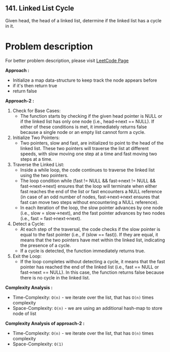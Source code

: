 ## 141. Linked List Cycle

Given head, the head of a linked list, determine if the linked list has a cycle in it.

# Problem description

For better problem description, please visit [LeetCode Page](https://leetcode.com/problems/linked-list-cycle/description/)

**Approach :**<br/>

-   Initialize a map data-structure to keep track the node appears before
-   if it's then return true
-   return false

**Approach-2 :**<br/>

1. Check for Base Cases:
    - The function starts by checking if the given head pointer is NULL or if the linked list has only one node (i.e., head->next == NULL). If either of these conditions is met, it immediately returns false because a single node or an empty list cannot form a cycle.
2. Initialize Two Pointers:
    - Two pointers, slow and fast, are initialized to point to the head of the linked list. These two pointers will traverse the list at different speeds, with slow moving one step at a time and fast moving two steps at a time.
3. Traverse the Linked List:
    - Inside a while loop, the code continues to traverse the linked list using the two pointers.
    - The loop condition while (fast != NULL && fast->next != NULL && fast->next->next) ensures that the loop will terminate when either fast reaches the end of the list or fast encounters a NULL reference (in case of an odd number of nodes, fast->next->next ensures that fast can move two steps without encountering a NULL reference).
    - In each iteration of the loop, the slow pointer advances by one node (i.e., slow = slow->next), and the fast pointer advances by two nodes (i.e., fast = fast->next->next).
4. Detect a Cycle:
    - At each step of the traversal, the code checks if the slow pointer is equal to the fast pointer (i.e., if (slow == fast)). If they are equal, it means that the two pointers have met within the linked list, indicating the presence of a cycle.
    - If a cycle is detected, the function immediately returns true.
5. Exit the Loop:
    - If the loop completes without detecting a cycle, it means that the fast pointer has reached the end of the linked list (i.e., fast == NULL or fast->next == NULL). In this case, the function returns false because there is no cycle in the linked list.

**Complexity Analysis :**<br/>

-   Time-Complexity: `O(n)` - we iterate over the list, that has `O(n)` times complexity
-   Space-Complexity: `O(n)` - we are using an additional hash-map to store node of list

**Complexity Analysis of approach-2 :**<br/>

-   Time-Complexity: `O(n)` - we iterate over the list, that has `O(n)` times complexity
-   Space-Complexity: `O(1)`
